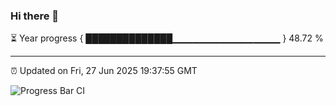 ### Hi there 👋

⏳ Year progress { ██████████████▁▁▁▁▁▁▁▁▁▁▁▁▁▁▁▁ } 48.72 %

---

⏰ Updated on Fri, 27 Jun 2025 19:37:55 GMT

![Progress Bar CI](https://github.com/IshwaranRudhara/GIT-ACTION/workflows/Progress%20Bar%20CI/badge.svg)
